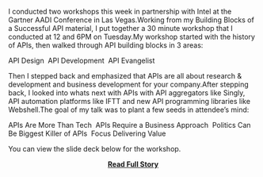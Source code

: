 <p>I conducted two workshops this week in partnership with Intel at the Gartner AADI Conference in Las Vegas.Working from my Building Blocks of a Successful API material, I put together a 30 minute workshop that I conducted at 12 and 6PM on Tuesday.My workshop started with the history of APIs, then walked through API building blocks in 3 areas:

API Design&nbsp;
API Development&nbsp;
API Evangelist

Then I stepped back and emphasized that APIs are all about research &amp; development and business development for your company.After stepping back, I looked into whats next with APIs with API aggregators like Singly, API automation platforms like IFTT and new API programming libraries like Webshell.The goal of my talk was to plant a few seeds in attendee&rsquo;s mind:

APIs Are More Than Tech&nbsp;
APIs Require a Business Approach&nbsp;
Politics Can Be Biggest Killer of APIs&nbsp;
Focus Delivering Value

You can view the slide deck below for the workshop.</p>
<center><p><a href="http://www.apievangelist.com/2012/11/30/my-api-building-blocks-workshop-with-intel-at-the-gartner-aadi-conference/" style='padding:25px; font-sze:18px; font-weight: bold;'>Read Full Story</a></p></center>
